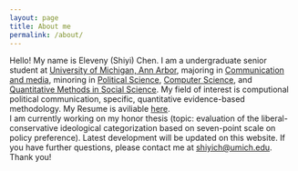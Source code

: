 ```yaml
---
layout: page
title: About me
permalink: /about/
---
```


Hello! My name is Eleveny (Shiyi) Chen. I am a undergraduate senior student at [University of Michigan, Ann Arbor], majoring in [Communication and media], minoring in [Political Science], [Computer Science], and [Quantitative Methods in Social Science]. My field of interest is computional political communication, specific, quantitative evidence-based methodology. My Resume is aviliable [here].
<br />
  I am currently working on my honor thesis (topic: evaluation of the liberal-conservative ideological categorization based on seven-point scale on policy preference). Latest development will be updated on this website. If you have further questions, please contact me at shiyich@umich.edu. Thank you!
  
  
[University of Michigan, Ann Arbor]:  https://umich.edu/
[Communication and media]:  https://lsa.umich.edu/comm
[Political Science]:  https://lsa.umich.edu/polisci
[Computer Science]: https://cse.engin.umich.edu/
[Quantitative Methods in Social Science]: https://lsa.umich.edu/qmss
[here]: https://drive.google.com/file/d/12aUJtOeb1lmS9qqtc5eAoE7EXUqj_8Fv/view?usp=sharing
